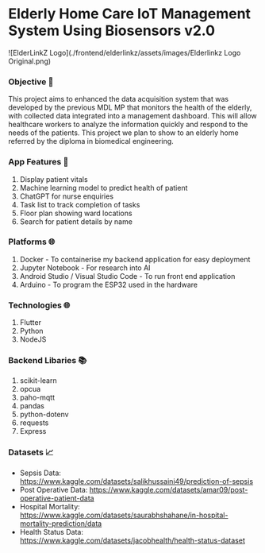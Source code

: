 # Elderly Home Care IoT Management System Using Biosensors v2.0

![ElderLinkZ Logo](./frontend/elderlinkz/assets/images/Elderlinkz Logo Original.png)

### Objective 🎯

This project aims to enhanced the data acquisition system that was developed by the previous MDL MP that monitors the health of the elderly, with collected data integrated into a management dashboard.
This will allow healthcare workers to analyze the information quickly and respond to the needs of the patients. This project we plan to show to an elderly home referred by the diploma in biomedical engineering.

### App Features 📱

1. Display patient vitals
1. Machine learning model to predict health of patient
1. ChatGPT for nurse enquiries
1. Task list to track completion of tasks
1. Floor plan showing ward locations
1. Search for patient details by name

### Platforms 🌐
1. Docker - To containerise my backend application for easy deployment
1. Jupyter Notebook - For research into AI
1. Android Studio / Visual Studio Code - To run front end application
1. Arduino - To program the ESP32 used in the hardware

### Technologies 🌐
1. Flutter
1. Python
1. NodeJS

### Backend Libaries 📚

1. scikit-learn
1. opcua
1. paho-mqtt
1. pandas
1. python-dotenv
1. requests
1. Express

### Datasets 📈

- Sepsis Data: https://www.kaggle.com/datasets/salikhussaini49/prediction-of-sepsis
- Post Operative Data: https://www.kaggle.com/datasets/amar09/post-operative-patient-data
- Hospital Mortality: https://www.kaggle.com/datasets/saurabhshahane/in-hospital-mortality-prediction/data
- Health Status Data: https://www.kaggle.com/datasets/jacobhealth/health-status-dataset
